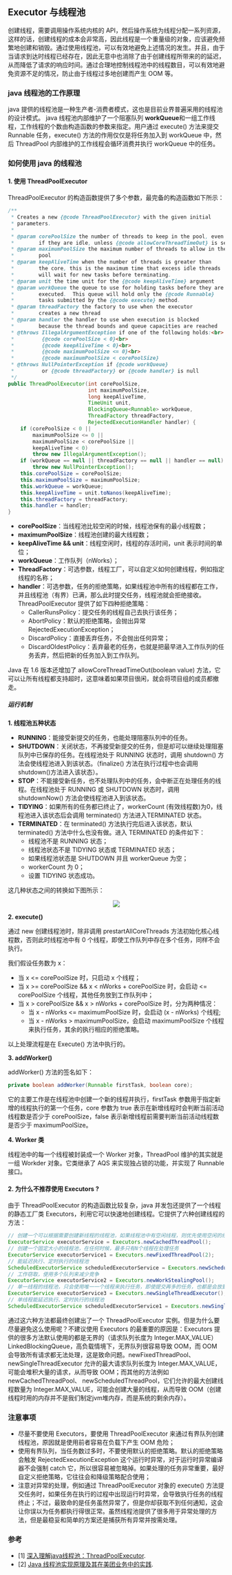 ## **Executor** 与线程池

创建线程，需要调用操作系统内核的 API，然后操作系统为线程分配一系列资源，这样的话，创建线程的成本会非常高，因此线程是一个重量级的对象，应该避免频繁地创建和销毁。通过使用线程池，可以有效地避免上述情况的发生。并且，由于当请求到达时线程已经存在，因此无意中也消除了由于创建线程所带来的的延迟，从而降低了请求的响应时间。通过合理地控制线程池中的线程数目，可以有效地避免资源不足的情况，防止由于线程过多地创建而产生 OOM 等。

### java 线程池的工作原理
java 提供的线程池是一种生产者-消费者模式，这也是目前业界普遍采用的线程池的设计模式。
java 线程池内部维护了一个阻塞队列 **workQueue**和一组工作线程，工作线程的个数由构造函数的参数来指定。用户通过 execute() 方法来提交 Runnable 任务，execute() 方法的作用仅仅是将任务加入到 workQueue 中，然后 ThreadPool 内部维护的工作线程会循环消费并执行 workQueue 中的任务。

### 如何使用 java 的线程池

#### 1. 使用 **ThreadPoolExecutor**
ThreadPoolExecutor 的构造函数提供了多个参数，最完备的构造函数如下所示：
```java
/**
 * Creates a new {@code ThreadPoolExecutor} with the given initial
 * parameters.
 *
 * @param corePoolSize the number of threads to keep in the pool, even
 *        if they are idle, unless {@code allowCoreThreadTimeOut} is set
 * @param maximumPoolSize the maximum number of threads to allow in the
 *        pool
 * @param keepAliveTime when the number of threads is greater than
 *        the core, this is the maximum time that excess idle threads
 *        will wait for new tasks before terminating.
 * @param unit the time unit for the {@code keepAliveTime} argument
 * @param workQueue the queue to use for holding tasks before they are
 *        executed.  This queue will hold only the {@code Runnable}
 *        tasks submitted by the {@code execute} method.
 * @param threadFactory the factory to use when the executor
 *        creates a new thread
 * @param handler the handler to use when execution is blocked
 *        because the thread bounds and queue capacities are reached
 * @throws IllegalArgumentException if one of the following holds:<br>
 *         {@code corePoolSize < 0}<br>
 *         {@code keepAliveTime < 0}<br>
 *         {@code maximumPoolSize <= 0}<br>
 *         {@code maximumPoolSize < corePoolSize}
 * @throws NullPointerException if {@code workQueue}
 *         or {@code threadFactory} or {@code handler} is null
 */
public ThreadPoolExecutor(int corePoolSize,
                          int maximumPoolSize,
                          long keepAliveTime,
                          TimeUnit unit,
                          BlockingQueue<Runnable> workQueue,
                          ThreadFactory threadFactory,
                          RejectedExecutionHandler handler) {
    if (corePoolSize < 0 ||
        maximumPoolSize <= 0 ||
        maximumPoolSize < corePoolSize ||
        keepAliveTime < 0)
        throw new IllegalArgumentException();
    if (workQueue == null || threadFactory == null || handler == null)
        throw new NullPointerException();
    this.corePoolSize = corePoolSize;
    this.maximumPoolSize = maximumPoolSize;
    this.workQueue = workQueue;
    this.keepAliveTime = unit.toNanos(keepAliveTime);
    this.threadFactory = threadFactory;
    this.handler = handler;
} 
```
- **corePoolSize**：当线程池比较空闲的时候，线程池保有的最小线程数；
- **maximumPoolSize**：线程池创建的最大线程数；
- **keepAliveTime && unit**：线程空闲时，线程的存活时间，unit 表示时间的单位；
- **workQueue**：工作队列（nWorks）；
- **ThreadFactory**：可选参数，线程工厂，可以自定义如何创建线程，例如指定线程的名称；
- **handler**：可选参数，任务的拒绝策略，如果线程池中所有的线程都在工作，并且线程池（有界）已满，那么此时提交任务，线程池就会拒绝接收。ThreadPoolExecutor 提供了如下四种拒绝策略：
    - CallerRunsPolicy：提交任务的线程自己去执行该任务；
    - AbortPolicy：默认的拒绝策略，会抛出异常 RejectedExecutionException；
    - DiscardPolicy：直接丢弃任务，不会抛出任何异常；
    - DiscardOldestPolicy：丢弃最老的任务，也就是把最早进入工作队列的任务丢弃，然后把新的任务加入到工作队列。

Java 在 1.6 版本还增加了 allowCoreThreadTimeOut(boolean value) 方法，它可以让所有线程都支持超时，这意味着如果项目很闲，就会将项目组的成员都撤走。
##### 运行机制

**1. 线程池五种状态**

- **RUNNING**：能接受新提交的任务，也能处理阻塞队列中的任务。
- **SHUTDOWN**：关闭状态，不再接受新提交的任务，但是却可以继续处理阻塞队列中已保存的任务。在线程池处于 RUNNING 状态时，调用 shutdown() 方法会使线程池进入到该状态。（finalize() 方法在执行过程中也会调用shutdown()方法进入该状态）。
- **STOP**：不能接受新任务，也不处理队列中的任务，会中断正在处理任务的线程。在线程池处于 RUNNING 或 SHUTDOWN 状态时，调用 shutdownNow() 方法会使线程池进入到该状态。
- **TIDYING**：如果所有的任务都已终止了，workerCount (有效线程数)为0，线程池进入该状态后会调用 terminated() 方法进入TERMINATED 状态。
- **TERMINATED**：在 terminated() 方法执行完后进入该状态，默认 terminated() 方法中什么也没有做。进入 TERMINATED 的条件如下：
    - 线程池不是 RUNNING 状态；
    - 线程池状态不是 TIDYING 状态或 TERMINATED 状态；
    - 如果线程池状态是 SHUTDOWN 并且 workerQueue 为空；
    - workerCount 为 0；
    - 设置 TIDYING 状态成功。

这几种状态之间的转换如下图所示：
<div align=center><img src="https://github.com/lidonggg/Learning-notes/blob/master/notes/java/concurrent/images/ThreadPoolExector-status.png"/></div>

**2. execute()**

通过 new 创建线程池时，除非调用 prestartAllCoreThreads 方法初始化核心线程数，否则此时线程池中有 0 个线程，即使工作队列中存在多个任务，同样不会执行。

我们假设任务数为 x：

- 当 x <= corePoolSize 时，只启动 x 个线程；
- 当 x >= corePoolSize && x < nWorks + corePoolSize 时，会启动 <= corePoolSize 个线程，其他任务放到工作队列中；
- 当 x > corePoolSize && x > nWorks + corePoolSize 时，分为两种情况：
    - 当 x - nWorks <= maximumPoolSize 时，会启动 (x - nWorks) 个线程;
    - 当 x - nWorks > maximumPoolSize，会启动 maximumPoolSize 个线程来执行任务，其余的执行相应的拒绝策略。

以上处理流程是在 Execute() 方法中执行的。

**3. addWorker()**

addWorker() 方法的签名如下：
```java
private boolean addWorker(Runnable firstTask, boolean core);
```
它的主要工作是在线程池中创建一个新的线程并执行，firstTask 参数用于指定新增的线程执行的第一个任务，core 参数为 true 表示在新增线程时会判断当前活动线程数是否少于 corePoolSize，false 表示新增线程前需要判断当前活动线程数是否少于 maximumPoolSize。

**4. Worker 类**

线程池中的每一个线程被封装成一个 Worker 对象，ThreadPool 维护的其实就是一组 Workder 对象。它类继承了 AQS 来实现独占锁的功能，并实现了 Runnable 接口。
    
#### 2. 为什么不推荐使用 **Executors** ?
由于 ThreadPoolExecutor 的构造函数比较复杂，java 并发包还提供了一个线程的静态工厂类 Executors，利用它可以快速地创建线程。它提供了六种创建线程的方法：
```java
// 创建一个可以根据需要创建新线程的线程池，如果线程池中有空闲线程，则优先使用空闲的线程
ExecutorService executorService = Executors.newCachedThreadPool();
// 创建一个固定大小的线程池，在任何时候，最多只有N个线程在处理任务
ExecutorService executorService1 = Executors.newFixedThreadPool(2);
// 能延迟执行、定时执行的线程池
ScheduledExecutorService scheduledExecutorService = Executors.newScheduledThreadPool(1);
// 工作窃取，使用多个队列来减少竞争
ExecutorService executorService2 = Executors.newWorkStealingPool();
// 单一线程的线程池，只会使用唯一一个线程来执行任务，即使提交再多的任务，也都是会放到等待队列里进行等待
ExecutorService executorService3 = Executors.newSingleThreadExecutor();
// 单线程能延迟执行、定时执行的线程池
ScheduledExecutorService scheduledExecutorService1 = Executors.newSingleThreadScheduledExecutor();
```
通过这六种方法都最终创建出了一个 ThreadPoolExecutor 实例。但是为什么要尽量避免这么使用呢？不建议使用 Executors 的最重要的原因是：Executors 提供的很多方法默认使用的都是无界的（请求队列长度为 Integer.MAX_VALUE） LinkedBlockingQueue，高负载情境下，无界队列很容易导致 OOM，而 OOM 会导致所有请求都无法处理，这是致命问题。newFixedThreadPool、newSingleThreadExecutor 允许的最大请求队列长度为 Integer.MAX_VALUE，可能会堆积大量的请求，从而导致 OOM；而其他的方法例如 newCachedThreadPool、 newScheduledThreadPool，它们允许的最大创建线程数量为 Integer.MAX_VALUE，可能会创建大量的线程，从而导致 OOM（创建线程时用的内存并不是我们制定jvm堆内存，而是系统的剩余内存）。

### 注意事项
- 尽量不要使用 Executors，要使用 ThreadPoolExecutor 来通过有界队列创建线程池，原因就是使用前者容易在负载下产生 OOM 危险；
- 使用有界队列，当任务数过多时，不要使用默认的拒绝策略。默认的拒绝策略会触发 RejectedExecutionException 这个运行时异常，对于运行时异常编译器不会强制 catch 它，所以很容易被忽略掉。如果处理的任务非常重要，最好自定义拒绝策略，它往往会和降级策略配合使用；
- 注意对异常的处理，例如通过 ThreadPoolExecutor 对象的 execute() 方法提交任务时，如果任务在执行的过程中出现运行时异常，会导致执行任务的线程终止；不过，最致命的是任务虽然异常了，但是你却获取不到任何通知，这会让你误以为任务都执行得很正常。虽然线程池提供了很多用于异常处理的方法，但是最稳妥和简单的方案还是捕获所有异常并按需处理。

### 参考

- [1] [深入理解java线程池：ThreadPoolExecutor](https://www.jianshu.com/p/d2729853c4da).
- [2] [Java 线程池实现原理及其在美团业务中的实践](https://tech.meituan.com/2020/04/02/java-pooling-pratice-in-meituan.html).

